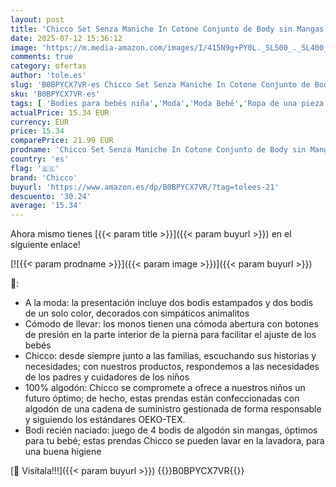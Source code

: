 ```yaml
---
layout: post
title: 'Chicco Set Senza Maniche In Cotone Conjunto de Body sin Mangas de algodón  Pack de 4  Unisex bebé'
date: 2025-07-12 15:36:12
image: 'https://m.media-amazon.com/images/I/415N9g+PY0L._SL500_._SL400_.jpg'
comments: true
category: ofertas
author: 'tole.es'
slug: 'B0BPYCX7VR-es Chicco Set Senza Maniche In Cotone Conjunto de Body sin...'
sku: 'B0BPYCX7VR-es'
tags: [ 'Bodies para bebés niña','Moda','Moda Bebé','Ropa de una pieza para bebés niña','Ropa para bebés niña','Ropa y zapatos para bebés niña','bebé','chicco','🇪🇸', ]
actualPrice: 15.34 EUR
currency: EUR
price: 15.34
comparePrice: 21.99 EUR
prodname: 'Chicco Set Senza Maniche In Cotone Conjunto de Body sin Mangas de algodón  Pack de 4  Unisex bebé'
country: 'es'
flag: '🇪🇸'
brand: 'Chicco'
buyurl: 'https://www.amazon.es/dp/B0BPYCX7VR/?tag=tolees-21'
descuento: '30.24'
average: '15.34'
---
```


Ahora mismo tienes [{{< param title >}}]({{< param buyurl >}}) en el siguiente enlace!

[![{{< param prodname >}}]({{< param image >}})]({{< param buyurl >}})

🔎:

- A la moda: la presentación incluye dos bodis estampados y dos bodis de un solo color, decorados con simpáticos animalitos
- Cómodo de llevar: los monos tienen una cómoda abertura con botones de presión en la parte interior de la pierna para facilitar el ajuste de los bebés
- Chicco: desde siempre junto a las familias, escuchando sus historias y necesidades; con nuestros productos, respondemos a las necesidades de los padres y cuidadores de los niños
- 100% algodón: Chicco se compromete a ofrece a nuestros niños un futuro óptimo; de hecho, estas prendas están confeccionadas con algodón de una cadena de suministro gestionada de forma responsable y siguiendo los estándares OEKO-TEX.
- Bodi recién naciado: juego de 4 bodis de algodón sin mangas, óptimos para tu bebé; estas prendas Chicco se pueden lavar en la lavadora, para una buena higiene

[🛒 Visítala!!!]({{< param buyurl >}})
{{<world>}}B0BPYCX7VR{{</world>}}
